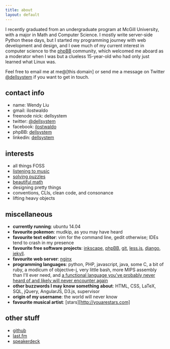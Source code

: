 ```yaml
---
title: about
layout: default
---
```


I recently graduated from an undergraduate program at McGill University, with a
major in Math and Computer Science. I mostly write server-side Python these
days, but I started my programming journey with web development and design,
and I owe much of my current interest in computer science to the
[phpBB](http://www.phpbb.com) community, which welcomed me aboard as a
moderator when I was but a clueless 15-year-old who had only just learned what
Linux was.

Feel free to email me at me@\[this domain\] or send
me a message on Twitter [@dellsystem][twitter] if you want to get in touch.

<a name="contact"> </a>

contact info
------------

*   name: Wendy Liu
*	gmail: ilostwaldo
*	freenode nick: dellsystem
*	twitter: [@dellsystem][twitter]
*	facebook: [ilostwaldo](http://www.facebook.com/ilostwaldo)
*	phpBB: [dellsystem][phpbb]
*   linkedin: [dellsystem](http://www.linkedin.com/in/dellsystem)

interests
---------

* all things FOSS
* [listening to music][last.fm]
* [solving puzzles](http://www.projecteuler.net/)
* [beautiful math](http://www.mathjax.org/ "♥")
* designing pretty things
* conventions, CLIs, clean code, and consonance
* lifting heavy objects

miscellaneous
-------------

* **currently running**: ubuntu 14.04
* **favourite pokemon**: mudkip, as you may have heard
* **favourite text editor**: vim for the command line, gedit otherwise; IDEs
  tend to crash in my presence
* **favourite free software projects**: [inkscape](http://www.inkscape.org),
  [phpBB](http://www.phpbb.com), [git](http://www.git-scm.com),
  [less.js](http://www.lesscss.org), [django](http://www.djangoproject.com),
  [jekyll](http://jekyllrb.com/).
* **favourite web server**: [nginx](http://www.nginx.org)
* **programming languages**: python, PHP, javascript, java, some C, a bit of
  ruby, a modicum of objective-j, very little bash, more MIPS assembly than
  I'll ever need, and [a functional language you've probably never heard of and
  likely will never encounter again](http://www.smlnj.org "pretty cool though")
* **other buzzwords I may know something about**: HTML, CSS, LaTeX, SQL, jQuery,
  AngularJS, D3.js, supervisor
* **origin of my username**: the world will never know
* **favourite musical artist**: [stars][http://youarestars.com]

other stuff
-----------

*	[github](https://www.github.com/dellsystem)
*	[last.fm][last.fm]
*	[speakerdeck](https://speakerdeck.com/dellsystem)

[last.fm]: http://www.last.fm/user/dellsystem
[twitter]: http://www.twitter.com/#!/dellsystem
[phpbb]: https://www.phpbb.com/community/memberlist.php?mode=viewprofile&u=178433

